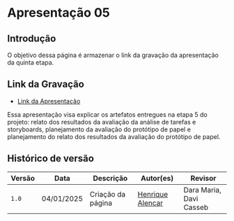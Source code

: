 # Apresentação 05

## Introdução

O objetivo dessa página é armazenar o link da gravação da apresentação da quinta etapa.

## Link da Gravação

* [Link da Apresentação]()

<center>



</center>

Essa apresentação visa explicar os artefatos entregues na etapa 5 do projeto: relato dos resultados da avaliação da análise de tarefas e storyboards, planejamento da avaliação do protótipo de papel e planejamento do relato dos resultados da avaliação do protótipo de papel.

## Histórico de versão

| Versão | Data       | Descrição                                  | Autor(es)                                       | Revisor                 |
| ------ | ---------- | ------------------------------------------ | ----------------------------------------------- | ----------------------- |
| `1.0`  | 04/01/2025 | Criação da página                          | [Henrique Alencar](https://github.com/henryqma) | Dara Maria, Davi Casseb |